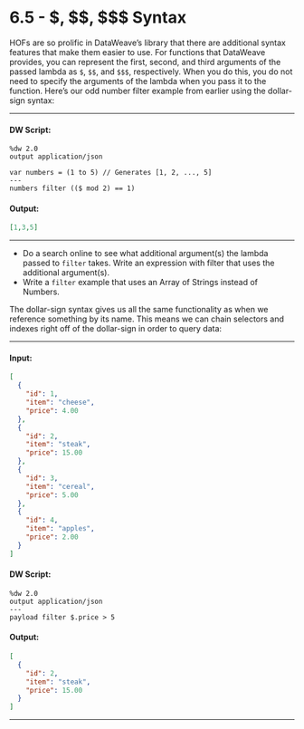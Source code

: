 # 6.5 - \$, \$\$, \$\$\$ Syntax

HOFs are so prolific in DataWeave’s library that there are additional syntax features that make them easier to use. For functions that DataWeave provides, you can represent the first, second, and third arguments of the passed lambda as `$`, `$$`, and `$$$`, respectively. When you do this, you do not need to specify the arguments of the lambda when you pass it to the function. Here’s our odd number filter example from earlier using the dollar-sign syntax:

---
#### DW Script:
```dw
%dw 2.0
output application/json

var numbers = (1 to 5) // Generates [1, 2, ..., 5]
---
numbers filter (($ mod 2) == 1)
```
#### Output:
```json
[1,3,5]
```
---

- Do a search online to see what additional argument(s) the lambda passed to `filter` takes. Write an expression with filter that uses the additional argument(s).
- Write a `filter` example that uses an Array of Strings instead of Numbers.

The dollar-sign syntax gives us all the same functionality as when we reference something by its name. This means we can chain selectors and indexes right off of the dollar-sign in order to query data:

---
#### Input:
```json
[
  {
    "id": 1,
    "item": "cheese",
    "price": 4.00  
  },
  {
    "id": 2,
    "item": "steak",
    "price": 15.00  
  },
  {
    "id": 3,
    "item": "cereal",
    "price": 5.00  
  },
  {
    "id": 4,
    "item": "apples",
    "price": 2.00  
  }
]
```
#### DW Script:
```dw
%dw 2.0
output application/json
---
payload filter $.price > 5
```
#### Output:
```json
[
  {
    "id": 2,
    "item": "steak",
    "price": 15.00  
  }
]
```
---
